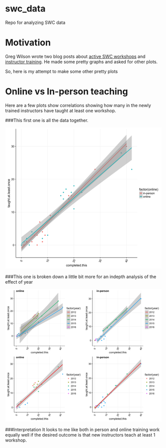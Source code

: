# swc_data
Repo for analyzing SWC data

# Motivation
Greg Wilson wrote two blog posts about [active SWC workshops](http://software-carpentry.org/blog/2016/02/active-workshops.html) and [instructor training](http://software-carpentry.org/blog/2016/02/correlations.html). He made some pretty graphs and asked for other plots. 

So, here is my attempt to make some other pretty plots

# Online vs In-person teaching
Here are a few plots show correlations showing how many in the newly trained instructors have taught at least one workshop.

###This first one is all the data together. 

![In Person vs Online](instructor-training-stats-2.png)

###This one is broken down a little bit more for an indepth analysis of the effect of year

![In Person vs Online by Year](instructor-training-stats-1.png)

###Interpretation
It looks to me like both in person and online training work equally well if the desired outcome is that new instructors teach at least 1 workshop. 
